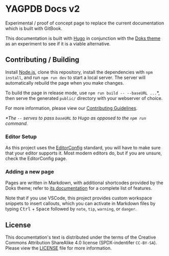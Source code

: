 # YAGPDB Docs v2

Experimental / proof of concept page to replace the current documentation which is built with GitBook.

This documentation is built with [Hugo](https://gohugo.io) in conjunction with the [Doks theme](https://getdoks.org/) as
an experiment to see if it is a viable alternative.

## Contributing / Building

Install [Node.js](https://nodejs.org/en), clone this repository, install the dependencies with `npm install`, and run
`npm run dev` to start a local server. The server will automatically rebuild the page when you make changes.

To build the page in release mode, use `npm run build -- --baseURL ...`\*, then serve the generated `public/` directory
with your webserver of choice.

For more information, please view our [Contributing Guidelines](.github/CONTRIBUTING.md).

_\*The `--` serves to pass `baseURL` to Hugo as opposed to the `npm run` command._

### Editor Setup

As this project uses the [EditorConfig](https://editorconfig.org/) standard, you will have to make sure that your
editor supports it. Most modern editors do, but if you are unsure, check the EditorConfig page.

### Adding a new page

Pages are written in Markdown, with additional shortcodes provided by the Doks theme; refer to [its
documentation](<(https://getdoks.org/docs/start-here/getting-started/)>) for a complete list of features.

Note that if you use VSCode, this project provides custom workspace snippets to insert callouts, which you can activate
in Markdown files by typing <kbd>Ctrl</kbd> + <kbd>Space</kbd> followed by `note`, `tip`, `warning`, or `danger`.

## License

This documentation's text is distributed under the terms of the Creative Commons Attribution ShareAlike 4.0 license
(SPDX-indentifer `CC-BY-SA`). Please view the [LICENSE](LICENSE) file for more information.
